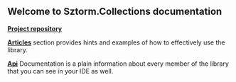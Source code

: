 ## Welcome to Sztorm.Collections documentation
[**Project repository**](https://github.com/Sztorm/SztormCollections/tree/master)

[**Articles**](articles/intro.md) section provides hints and examples of how to effectively use the library.

[**Api**](api/index.md) Documentation is a plain information about every member of the library that you can see in your IDE as well.